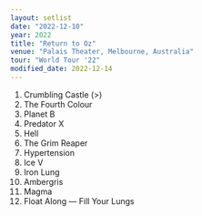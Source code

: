 ```yaml
---
layout: setlist
date: "2022-12-10"
year: 2022
title: "Return to Oz"
venue: "Palais Theater, Melbourne, Australia"
tour: "World Tour '22"
modified_date: 2022-12-14
---
```


1.  Crumbling Castle
    (>) <!-- todo use https://jekyllrb.com/docs/includes/#passing-parameters-to-includes for footnotes & segues -->
2.  The Fourth Colour
3.  Planet B
4.  Predator X
5.  Hell
6.  The Grim Reaper
7.  Hypertension
8.  Ice V
9.  Iron Lung
10. Ambergris
11. Magma
12. Float Along — Fill Your Lungs

